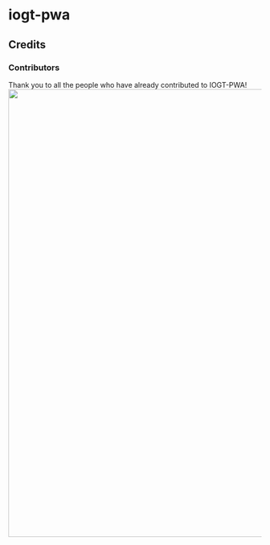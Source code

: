 # iogt-pwa


## Credits


### Contributors

Thank you to all the people who have already contributed to IOGT-PWA!
<a href="graphs/contributors"><img src="https://avatars1.githubusercontent.com/u/650760?v=3&s=400" width=890></a>

